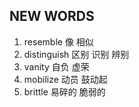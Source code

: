 ## NEW WORDS

1. resemble 像 相似
2. distinguish 区别 识别 辨别
3. vanity 自负 虚荣
4. mobilize 动员 鼓动起
5. brittle 易碎的 脆弱的
